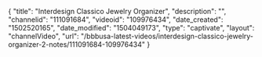 {
    "title": "Interdesign Classico Jewelry Organizer",
    "description": "",
    "channelid": "111091684",
    "videoid": "109976434",
    "date_created": "1502520165",
    "date_modified": "1504049173",
    "type": "captivate",
    "layout": "channelVideo",
    "url": "\/bbbusa-latest-videos\/interdesign-classico-jewelry-organizer-2-notes\/111091684-109976434"
}